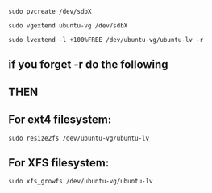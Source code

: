 ```
sudo pvcreate /dev/sdbX 
```
```
sudo vgextend ubuntu-vg /dev/sdbX
```
```
sudo lvextend -l +100%FREE /dev/ubuntu-vg/ubuntu-lv -r
```

## if you forget -r do the following


## THEN
## For ext4 filesystem:
```
sudo resize2fs /dev/ubuntu-vg/ubuntu-lv
```
## For XFS filesystem:
```
sudo xfs_growfs /dev/ubuntu-vg/ubuntu-lv
```
